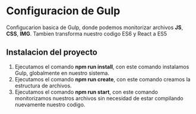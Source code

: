 # Configuracion de Gulp

Configucarion basica de Gulp, donde podemos monitorizar archivos **JS**, **CSS**, **IMG**.
Tambien transforma nuestro codigo ES6 y React a ES5

## Instalacion del proyecto
1. Ejecutamos el comando **npm run install**, con este comando instalamos Gulp, globalmente en nuestro sistema.
2. Ejecutamos el comando **npm run create**, con este comando creamos la estructura de archivos.
3. Ejecutamos el comando **npm run start**, con este comando monitorizamos nuestros archivos sin necesidad de estar compilando nuevamente nuestro codigo.
